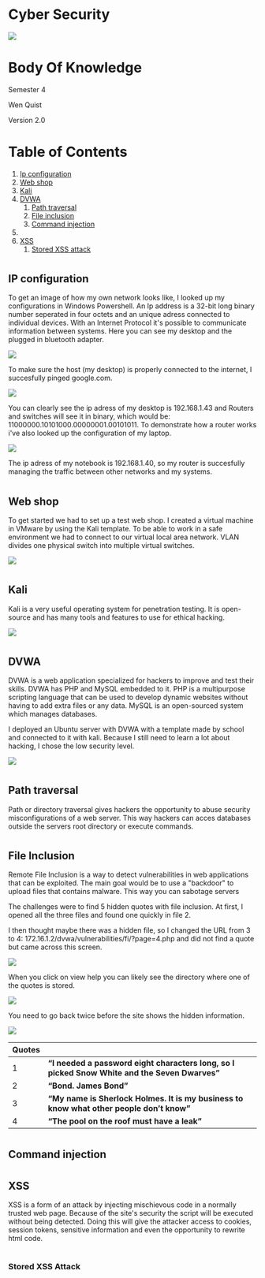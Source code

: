 #

# **Cyber Security**

![](./Pictures/front.jpg)


# Body Of Knowledge

Semester 4

Wen Quist

Version 2.0


#

# Table of Contents
1. [Ip configuration](#ip-configuration)
2. [Web shop](#web-shop)
3. [Kali](#kali)
4. [DVWA](#dvwa)
    1. [Path traversal](#path-traversal)
    2. [File inclusion](#file-inclusion)
    3. [Command injection](#command-injection)
6. 
7. [XSS](#xss)
    1. [Stored XSS attack](#stored-xss-attack)

#

## IP configuration

To get an image of how my own network looks like, I looked up my configurations in Windows Powershell. An Ip address is a 32-bit long binary number seperated in four octets and an unique adress connected to individual devices. With an Internet Protocol it's possible to communicate information between systems. Here you can see my desktop and the plugged in bluetooth adapter. 

![](./Pictures/ipconfig.png)


To make sure the host (my desktop) is properly connected to the internet, I succesfully pinged google.com. 

![](./Pictures/ping.png)

You can clearly see the ip adress of my desktop is 192.168.1.43 and Routers and switches will see it in binary, which would be: 11000000.10101000.00000001.00101011. To demonstrate how a router works i've also looked up the configuration of my laptop. 

![](./Pictures/ipconfig-laptop.png)

The ip adress of my notebook is 192.168.1.40, so my router is succesfully managing the traffic between other networks and my systems. 

#

## Web shop

To get started we had to set up a test web shop. I created a virtual machine in VMware by using the Kali template. To be able to work in a safe environment we had to connect to our virtual local area network. VLAN divides one physical switch into multiple virtual switches.

![](./Pictures/Webshop.png)

#

## Kali

Kali is a very useful operating system for penetration testing. It is open-source and has many tools and features to use for ethical hacking.

![](./Pictures/Kali.png)

#

## DVWA

DVWA is a web application specialized for hackers to improve and test their skills. DVWA has PHP and MySQL embedded to it. PHP is a multipurpose scripting language that can be used to develop dynamic websites without having to add extra files or any data. MySQL is an open-sourced system which manages databases.

I deployed an Ubuntu server with DVWA with a template made by school and connected to it with kali. Because I still need to learn a lot about hacking, I chose the low security level.

![](./Pictures/DVWA.png)

#

## Path traversal

Path or directory traversal gives hackers the opportunity to abuse security misconfigurations of a web server. This way hackers can acces databases outside the servers root directory or execute commands. 

#

## File Inclusion

Remote File Inclusion is a way to detect vulnerabilities in web applications that can be exploited. The main goal would be to use a "backdoor" to upload files that contains malware. This way you can sabotage servers

The challenges were to find 5 hidden quotes with file inclusion. At first, I opened all the three files and found one quickly in file 2.

I then thought maybe there was a hidden file, so I changed the URL from 3 to 4: 172.16.1.2/dvwa/vulnerabilities/fi/?page=4.php and did not find a quote but came across this screen.

![](./Pictures/Vulnerability.png)

When you click on view help you can likely see the directory where one of the quotes is stored.

![](./Pictures/Objective.png)

You need to go back twice before the site shows the hidden information.

![](./Pictures/quotes.png)

|**Quotes**| |
|:---------|:---------|
|1| **“I needed a password eight characters long, so I picked Snow White and the Seven Dwarves”**|
|2| **“Bond. James Bond”**|
|3| **“My name is Sherlock Holmes. It is my business to know what other people don’t know”**|
|4|**“The pool on the roof must have a leak”**|

#

## Command injection

#

## XSS

XSS is a form of an attack by injecting mischievous code in a normally trusted web page. Because of the site's security the script will be executed without being detected. Doing this will give the attacker access to cookies, session tokens, sensitive information and even the opportunity to rewrite html code.

#

### Stored XSS Attack
